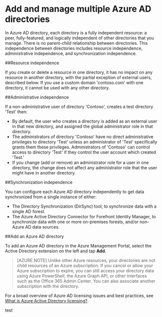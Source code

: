 <properties
   pageTitle="Add and manage multiple Azure AD directories | Microsoft Azure"
   description="Instructions and best practices for adding and managing your Azure AD directories, explaining directories as a fully independent resources"
   services="active-directory"
   documentationCenter=""
   authors="curtand"
   manager="swadhwa"
   editor=""/>

<tags
   ms.service="active-directory"
   ms.devlang="na"
   ms.topic="article"
   ms.tgt_pltfrm="na"
   ms.workload="identity"
   ms.date="07/16/2015"
   ms.author="curtand"/>

# Add and manage multiple Azure AD directories

In Azure AD directory, each directory is a fully independent resource: a peer, fully-featured, and logically independent of other directories that you manage. There is no parent-child relationship between directories. This independence between directories includes resource independence, administrative independence, and synchronization independence.

##Resource independence

If you create or delete a resource in one directory, it has no impact on any resource in another directory, with the partial exception of external users, described below. If you use a custom domain 'contoso.com' with one directory, it cannot be used with any other directory.

##Administrative independence

If a non-administrative user of directory 'Contoso', creates a test directory 'Test' then:
- By default, the user who creates a directory is added as an external user in that new directory, and assigned the global administrator role in that directory.
- The administrators of directory 'Contoso' have no direct administrative privileges to directory 'Test' unless an administrator of 'Test' specifically grants them these privileges. Administrators of 'Contoso' can control access to directory 'Test' if they control the user account which created 'Test.'
- If you change (add or remove) an administrator role for a user in one directory, the change does not affect any administrator role that the user might have in another directory.

##Synchronization independence

You can configure each Azure AD directory independently to get data synchronized from a single instance of either:
  - The Directory Synchronization (DirSync) tool, to synchronize data with a single AD forest.
  - The Azure Active Directory Connector for Forefront Identity Manager, to synchronize data with one or more on-premises forests, and/or non-Azure AD data sources.

##Add an Azure AD directory

To add an Azure AD directory in the Azure Management Portal, select the Active Directory extension on the left and tap **Add**.

> [AZURE.NOTE]   Unlike other Azure resources, your directories are not child resources of an Azure subscription. If you cancel or allow your Azure subscription to expire, you can still access your directory data using Azure PowerShell, the Azure Graph API, or other interfaces such as the Office 365 Admin Center. You can also associate another subscription with the directory.

For a broad overview of Azure AD licensing issues and best practices, see [What is Azure Active Directory licensing?](active-directory-licensing-what-is.md).

test
